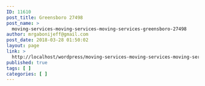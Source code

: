 ```yaml
---
ID: 11610
post_title: Greensboro 27498
post_name: >
  moving-services-moving-services-moving-services-greensboro-27498
author: mrgabonijeff@gmail.com
post_date: 2018-03-28 01:50:02
layout: page
link: >
  http://localhost/wordpress/moving-services-moving-services-moving-services-greensboro-27498/
published: true
tags: [ ]
categories: [ ]
---
```

